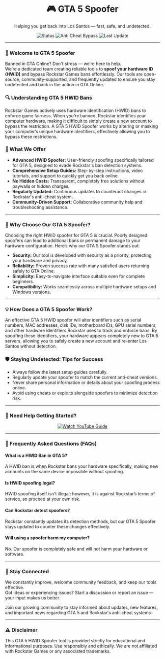 <h1 align="center">🎮 GTA 5 Spoofer</h1>
<p align="center">Helping you get back into Los Santos — fast, safe, and undetected.</p>

<p align="center">
  <img src="https://img.shields.io/badge/Status-Active-brightgreen?style=flat-square" alt="Status">
  <img src="https://img.shields.io/badge/Anti%20Cheat%20Bypass-Rockstar%20AC-blue?style=flat-square" alt="Anti Cheat Bypass">
  <img src="https://img.shields.io/badge/Last%20Update-March%202024-orange?style=flat-square" alt="Last Update">
</p>

<hr />

<h3>👋 Welcome to GTA 5 Spoofer</h3>
<p>Banned in GTA Online? Don't stress — we’re here to help.<br>
We’re a dedicated team creating reliable tools to <strong>spoof your hardware ID (HWID)</strong> and bypass Rockstar Games bans effortlessly. Our tools are open-source, community-supported, and frequently updated to ensure you stay undetected and back in the action in GTA Online.</p>

<h3>🔍 Understanding GTA 5 HWID Bans</h3>
<p>Rockstar Games actively uses hardware identification (HWID) bans to enforce game fairness. When you're banned, Rockstar identifies your computer hardware, making it difficult to simply create a new account to bypass the restriction. A GTA 5 HWID Spoofer works by altering or masking your computer’s unique hardware identifiers, effectively allowing you to bypass these restrictions.</p>

<h3>🔧 What We Offer</h3>
<ul>
  <li><strong>Advanced HWID Spoofer:</strong> User-friendly spoofing specifically tailored for GTA 5, designed to evade Rockstar's ban detection systems.</li>
  <li><strong>Comprehensive Setup Guides:</strong> Step-by-step instructions, video tutorials, and support to quickly get you back online.</li>
  <li><strong>No Hidden Costs:</strong> Transparent, completely free solutions without paywalls or hidden charges.</li>
  <li><strong>Regularly Updated:</strong> Continuous updates to counteract changes in Rockstar's anti-cheat system.</li>
  <li><strong>Community-Driven Support:</strong> Collaborative community help and troubleshooting assistance.</li>
</ul>

<hr />

<h3>🚩 Why Choose Our GTA 5 Spoofer?</h3>
<p>Choosing the right HWID spoofer for GTA 5 is crucial. Poorly designed spoofers can lead to additional bans or permanent damage to your hardware configuration. Here’s why our GTA 5 Spoofer stands out:</p>
<ul>
  <li><strong>Security:</strong> Our tool is developed with security as a priority, protecting your hardware and privacy.</li>
  <li><strong>Reliability:</strong> Proven success rate with many satisfied users returning safely to GTA Online.</li>
  <li><strong>Simplicity:</strong> Easy-to-navigate interface suitable even for complete beginners.</li>
  <li><strong>Compatibility:</strong> Works seamlessly across multiple hardware setups and Windows versions.</li>
</ul>

<hr />

<h3>💡 How Does a GTA 5 Spoofer Work?</h3>
<p>An effective GTA 5 HWID spoofer will alter identifiers such as serial numbers, MAC addresses, disk IDs, motherboard IDs, GPU serial numbers, and other hardware identifiers Rockstar uses to track and enforce bans. By spoofing these identifiers, your hardware appears completely new to GTA 5 servers, allowing you to safely create a new account and re-enter Los Santos without detection.</p>

<h3>🛡️ Staying Undetected: Tips for Success</h3>
<ul>
  <li>Always follow the latest setup guides carefully.</li>
  <li>Regularly update your spoofer to match the current anti-cheat versions.</li>
  <li>Never share personal information or details about your spoofing process online.</li>
  <li>Avoid using cheats or exploits alongside spoofers to minimize detection risk.</li>
</ul>

<hr />

<h3>🎥 Need Help Getting Started?</h3>
<p align="center">
  <a href="https://www.youtube.com/watch?v=b8XyEwxpccE" target="_blank">
    <img src="https://img.shields.io/badge/Watch%20YouTube%20Guide-Click%20Here-red?style=for-the-badge&logo=youtube" alt="Watch YouTube Guide">
  </a>
</p>

<hr />

<h3>📌 Frequently Asked Questions (FAQs)</h3>

<h4>What is a HWID Ban in GTA 5?</h4>
<p>A HWID ban is when Rockstar bans your hardware specifically, making new accounts on the same device impossible without spoofing.</p>

<h4>Is HWID spoofing legal?</h4>
<p>HWID spoofing itself isn't illegal; however, it is against Rockstar’s terms of service, so proceed at your own risk.</p>

<h4>Can Rockstar detect spoofers?</h4>
<p>Rockstar constantly updates its detection methods, but our GTA 5 Spoofer stays updated to counter these changes effectively.</p>

<h4>Will using a spoofer harm my computer?</h4>
<p>No. Our spoofer is completely safe and will not harm your hardware or software.</p>

<hr />

<h3>💬 Stay Connected</h3>
<p>We constantly improve, welcome community feedback, and keep our tools effective.<br>
Got ideas or experiencing issues? Start a discussion or report an issue — your input makes us better.</p>

<p>Join our growing community to stay informed about updates, new features, and important news regarding GTA 5 and Rockstar's anti-cheat systems.</p>

<hr />

<h3>⚠️ Disclaimer</h3>
<p>This GTA 5 HWID Spoofer tool is provided strictly for educational and informational purposes. Use responsibly and ethically. We are not affiliated with Rockstar Games or any associated trademarks.</p>
